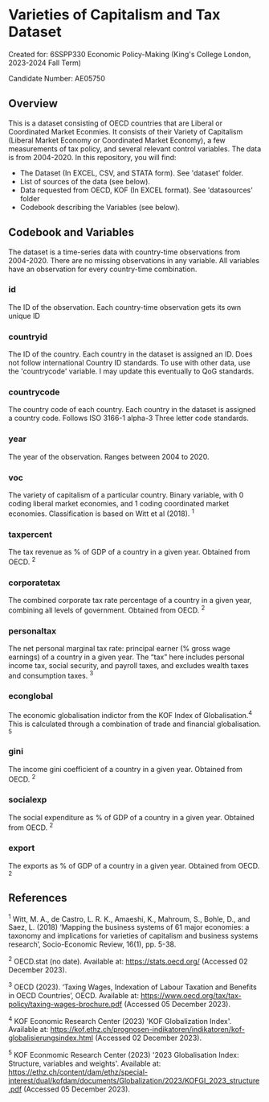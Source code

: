 # Varieties of Capitalism and Tax Dataset
Created for: 6SSPP330 Economic Policy-Making (King's College London, 2023-2024 Fall Term)

Candidate Number: AE05750

## Overview
This is a dataset consisting of OECD countries that are Liberal or Coordinated Market Econmies. It consists of their Variety of Capitalism (Liberal Market Economy or Coordinated Market Economy), a few measurements of tax policy, and several relevant control variables. The data is from 2004-2020.
In this repository, you will find:
* The Dataset (In EXCEL, CSV, and STATA form). See 'dataset' folder.
* List of sources of the data (see below).
* Data requested from OECD, KOF (In EXCEL format). See 'datasources' folder
* Codebook describing the Variables (see below).

## Codebook and Variables

The dataset is a time-series data with country-time observations from 2004-2020. There are no missing observations in any variable. All variables have an observation for every country-time combination.

### id
The ID of the observation. Each country-time observation gets its own unique ID

### countryid
The ID of the country. Each country in the dataset is assigned an ID. Does not follow international Country ID standards. To use with other data, use the 'countrycode' variable. I may update this eventually to QoG standards.

### countrycode
The country code of each country. Each country in the dataset is assigned a country code. Follows ISO 3166-1 alpha-3 Three letter code standards.

### year
The year of the observation. Ranges between 2004 to 2020.

### voc
The variety of capitalism of a particular country. Binary variable, with 0 coding liberal market economies, and 1 coding coordinated market economies. Classification is based on Witt et al (2018). <sup>1</sup>

### taxpercent
The tax revenue as % of GDP of a country in a given year. Obtained from OECD. <sup>2</sup>

### corporatetax
The combined corporate tax rate percentage of a country in a given year, combining all levels of government. Obtained from OECD. <sup>2</sup>

### personaltax
The net personal marginal tax rate: principal earner (% gross wage earnings) of a country in a given year. The “tax” here includes personal income tax, social security, and payroll taxes, and excludes wealth taxes and consumption taxes. <sup>3</sup>

### econglobal
The economic globalisation indictor from the KOF Index of Globalisation.<sup>4</sup> This is calculated through a combination of trade and financial globalisation. <sup>5</sup>

### gini
The income gini coefficient of a country in a given year. Obtained from OECD. <sup>2</sup>

### socialexp
The social expenditure as % of GDP of a country in a given year. Obtained from OECD. <sup>2</sup>

### export
The exports as % of GDP of a country in a given year. Obtained from OECD. <sup>2</sup>

## References

<sup>1</sup> Witt, M. A., de Castro, L. R. K., Amaeshi, K., Mahroum, S., Bohle, D., and Saez, L. (2018) ‘Mapping the business systems of 61 major economies: a taxonomy and implications for varieties of capitalism and business systems research’, Socio-Economic Review, 16(1), pp. 5-38.

<sup>2</sup> OECD.stat (no date). Available at: https://stats.oecd.org/ (Accessed 02 December 2023).

<sup>3</sup> OECD (2023). ‘Taxing Wages, Indexation of Labour Taxation and Benefits in OECD Countries’, OECD. Available at: https://www.oecd.org/tax/tax-policy/taxing-wages-brochure.pdf (Accessed 05 December 2023).

<sup>4</sup> KOF Economic Research Center (2023) 'KOF Globalization Index'. Available at: https://kof.ethz.ch/prognosen-indikatoren/indikatoren/kof-globalisierungsindex.html (Accessed 02 December 2023).

<sup>5</sup> KOF Econmomic Research Center (2023) '2023 Globalisation Index: Structure, variables and weights'. Available at: https://ethz.ch/content/dam/ethz/special-interest/dual/kofdam/documents/Globalization/2023/KOFGI_2023_structure.pdf (Accessed 05 December 2023).

